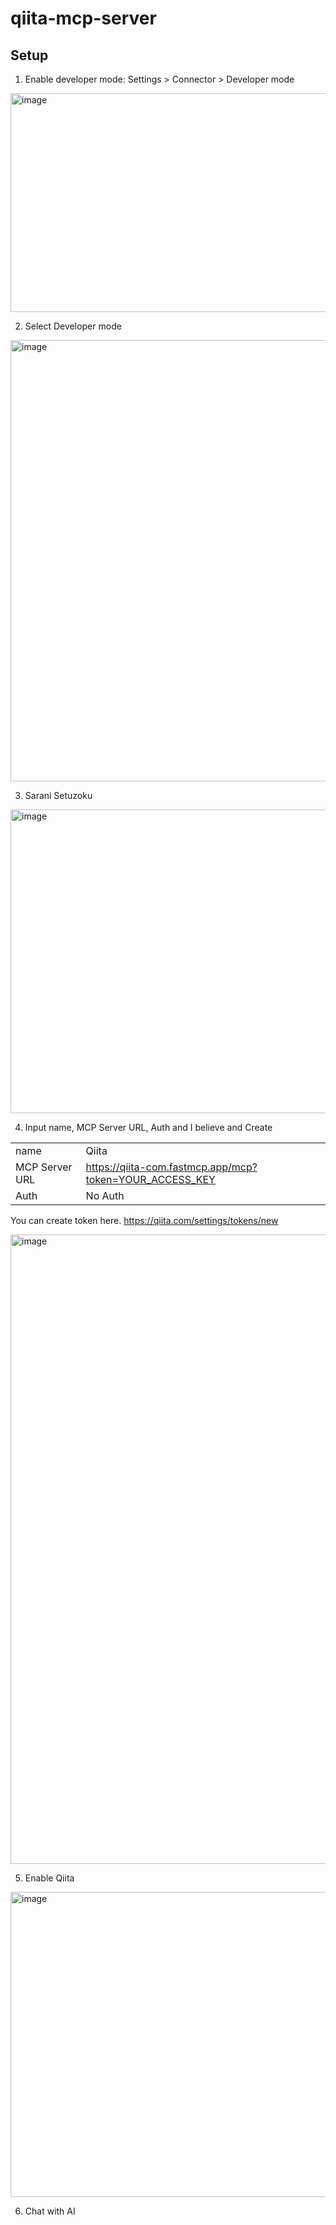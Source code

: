 # qiita-mcp-server

## Setup

1. Enable developer mode: Settings > Connector > Developer mode

<img width="1049" height="350" alt="image" src="https://github.com/user-attachments/assets/7cb6241f-35a1-471d-9629-085216204bda" />

2. Select Developer mode

<img width="1039" height="706" alt="image" src="https://github.com/user-attachments/assets/5376101c-9d25-457b-97e5-da1541bb8527" />

3. Sarani Setuzoku
<img width="1120" height="486" alt="image" src="https://github.com/user-attachments/assets/04e14593-013e-4a37-b14b-843a46574c2d" />

4. Input name, MCP Server URL, Auth and I believe and Create

|                |                                                         | 
| -------------- | ------------------------------------------------------- | 
| name           | Qiita                                                   | 
| MCP Server URL | https://qiita-com.fastmcp.app/mcp?token=YOUR_ACCESS_KEY | 
| Auth           | No Auth                                                 | 

You can create token here. https://qiita.com/settings/tokens/new
 
<img width="725" height="1007" alt="image" src="https://github.com/user-attachments/assets/40c91f4a-b227-44d0-a2cb-a04246f8818b" />

5. Enable Qiita

<img width="1079" height="488" alt="image" src="https://github.com/user-attachments/assets/8b8e7d46-6120-4362-8456-b7d90fc264f9" />

6. Chat with AI
